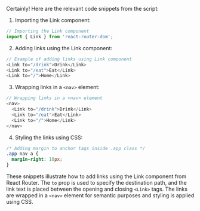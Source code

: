Certainly! Here are the relevant code snippets from the script:

1. Importing the Link component:
```javascript
// Importing the Link component
import { Link } from 'react-router-dom';
```

2. Adding links using the Link component:
```javascript
// Example of adding links using Link component
<Link to="/drink">Drink</Link>
<Link to="/eat">Eat</Link>
<Link to="/">Home</Link>
```

3. Wrapping links in a `<nav>` element:
```javascript
// Wrapping links in a <nav> element
<nav>
  <Link to="/drink">Drink</Link>
  <Link to="/eat">Eat</Link>
  <Link to="/">Home</Link>
</nav>
```

4. Styling the links using CSS:
```css
/* Adding margin to anchor tags inside .app class */
.app nav a {
  margin-right: 10px;
}
```

These snippets illustrate how to add links using the Link component from React Router. The `to` prop is used to specify the destination path, and the link text is placed between the opening and closing `<Link>` tags. The links are wrapped in a `<nav>` element for semantic purposes and styling is applied using CSS.